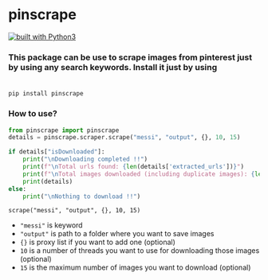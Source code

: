 # pinscrape
[![built with Python3](https://img.shields.io/badge/built%20with-Python3.6+-red.svg)](https://www.python.org/)

### This package can be use to scrape images from pinterest just by using any search keywords. Install it just by using <br><br>
`pip install pinscrape`
### How to use?
```python
from pinscrape import pinscrape
details = pinscrape.scraper.scrape("messi", "output", {}, 10, 15)

if details["isDownloaded"]:
    print("\nDownloading completed !!")
    print(f"\nTotal urls found: {len(details['extracted_urls'])}")
    print(f"\nTotal images downloaded (including duplicate images): {len(details['url_list'])}")
    print(details)
else:
    print("\nNothing to download !!")
```

`scrape("messi", "output", {}, 10, 15)` <br/>
- `"messi"` is keyword
- `"output"` is path to a folder where you want to save images
- `{}` is proxy list if you want to add one (optional)
- `10` is a number of threads you want to use for downloading those images (optional)
- `15` is the maximum number of images you want to download (optional)
